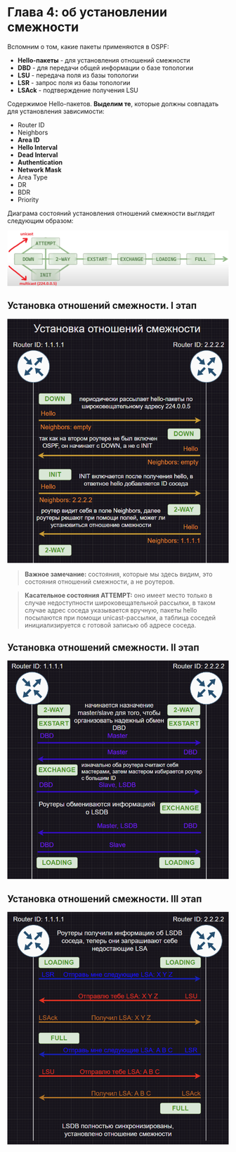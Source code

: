 # Глава 4: об установлении смежности

Вспомним о том, какие пакеты применяются в OSPF:

- **Hello-пакеты** - для установления отношений смежности
- **DBD** - для передачи общей информации о базе топологии
- **LSU** - передача поля из базы топологии
- **LSR** - запрос поля из базы топологии
- **LSAck** - подтверждение получения LSU

Содержимое Hello-пакетов. **Выделим те**, которые должны совпадать для установления зависимости:

- Router ID
- Neighbors
- **Area ID**
- **Hello Interval**
- **Dead Interval**
- **Authentication**
- **Network Mask**
- Area Type
- DR
- BDR
- Priority

Диаграма состояний установления отношений смежности выглядит следующим образом:

![Adjacency diagram](pics/adjacency_diagram.png)

## Установка отношений смежности. I этап

![Adjacency proccess](pics/adjacency_proccess.png)

> **Важное замечание:** состояния, которые мы здесь видим, это состояния отношений смежности, а не роутеров.

> **Касательное состояния ATTEMPT:** оно имеет место только в случае недоступности широковещательной рассылки, в таком случае адрес соседа указывается вручную, пакеты hello посылаются при помощи unicast-рассылки, а таблица соседей инициализируется с готовой записью об адресе соседа.

## Установка отношений смежности. II этап

![DBD exchange](pics/dbd_exchange.png)

## Установка отношений смежности. III этап

![LSA exchange](pics/lsa_exchange.png)